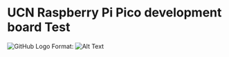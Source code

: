 # UCN Raspberry Pi Pico development board Test
![GitHub Logo](/images/UCN_RP2_Board.JPG)
Format: ![Alt Text](url)